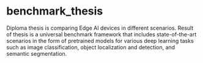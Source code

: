 # benchmark_thesis
Diploma thesis is comparing Edge AI devices in different scenarios. Result of thesis is a universal benchmark framework that includes state-of-the-art scenarios in the form of pretrained models for various deep learning tasks such as image classification, object localization and detection, and semantic segmentation.
